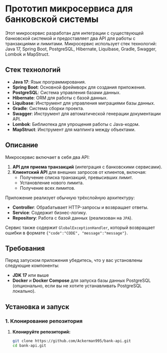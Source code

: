 # Прототип микросервиса для банковской системы

Этот микросервис разработан для интеграции с существующей банковской системой и предоставляет два API для работы с транзакциями и лимитами. Микросервис использует стек технологий: Java 17, Spring Boot, PostgreSQL, Hibernate, Liquibase, Gradle, Swagger, Lombok и MapStruct.

## Стек технологий

- **Java 17**: Язык программирования.
- **Spring Boot**: Основной фреймворк для создания приложения.
- **PostgreSQL**: Система управления базами данных.
- **Hibernate**: ORM для работы с базой данных.
- **Liquibase**: Инструмент для управления миграциями базы данных.
- **Gradle**: Система сборки проекта.
- **Swagger**: Инструмент для автоматической генерации документации API.
- **Lombok**: Библиотека для упрощения работы с Java-кодом.
- **MapStruct**: Инструмент для маппинга между объектами.

## Описание

Микросервис включает в себя два API:

1. **API для приема транзакций** (интеграция с банковскими сервисами).
2. **Клиентский API** для внешних запросов от клиентов, включая:
    - Получение списка транзакций, превысивших лимит.
    - Установление нового лимита.
    - Получение всех лимитов.

Приложение реализует обычную трёхслойную архитектуру:

- **Controller**: Обрабатывает HTTP-запросы и возвращает ответы.
- **Service**: Содержит бизнес-логику.
- **Repository**: Работа с базой данных (реализован на `JPA`).

Сервис также содержит `GlobalExceptionHandler`, который возвращает ошибки в формате `{"code":"CODE", "message":"message"}`.

## Требования

Перед запуском приложения убедитесь, что у вас установлены следующие компоненты:

- **JDK 17** или выше
- **Docker** и **Docker Compose** для запуска базы данных PostgreSQL (опционально, если вы не хотите устанавливать PostgreSQL локально).

## Установка и запуск

### 1. Клонирование репозитория

1. **Клонируйте репозиторий:**

   ```bash
   git clone https://github.com/Ackerman995/bank-api.git
   cd bank-api.git
